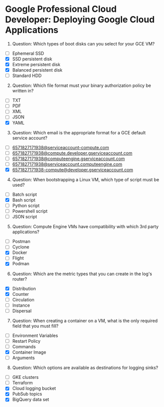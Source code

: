 # Google Professional Cloud Developer: Deploying Google Cloud Applications

1. Question: Which types of boot disks can you select for your GCE VM?
- [ ] Ephemeral SSD
- [x] SSD persistent disk
- [x] Extreme persistent disk
- [x] Balanced persistent disk
- [ ] Standard HDD

2. Question: Which file format must your binary authorization policy be written in?
- [ ] TXT
- [ ] PDF
- [ ] XML
- [ ] JSON
- [x] YAML

3. Question: Which email is the appropriate format for a GCE default service account?
- [ ] 6571827171938@serviceaccount-compute.com
- [ ] 6571827171938@compute.developer.gserviceaccount.com
- [ ] 6571827171938@computeengine.gserviceaccount.com
- [ ] 6571827171938@serviceaccount.computeengine.com
- [x] 6571827171938-compute@developer.gserviceaccount.com

4. Question: When bootstrapping a Linux VM, which type of script must be used?
- [ ] Batch script
- [x] Bash script
- [ ] Python script
- [ ] Powershell script
- [ ] JSON script

5. Question: Compute Engine VMs have compatibility with which 3rd party applications?
- [ ] Postman
- [ ] Cyclone
- [x] Docker
- [ ] Flight
- [x] Podman

6. Question: Which are the metric types that you can create in the log's router?
- [x] Distribution
- [x] Counter
- [ ] Circulation
- [ ] Instance
- [ ] Dispersal

7. Question: When creating a container on a VM, what is the only required field that you must fill?
- [ ] Environment Variables
- [ ] Restart Policy
- [ ] Commands
- [x] Container Image
- [ ] Arguments

8. Question: Which options are available as destinations for logging sinks?
- [ ] GKE clusters
- [ ] Terraform
- [x] Cloud logging bucket
- [x] PubSub topics
- [x] BigQuery data set
